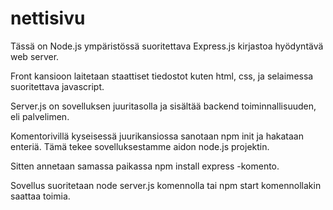 # nettisivu
 Tässä on Node.js ympäristössä suoritettava Express.js kirjastoa hyödyntävä web server.

Front kansioon laitetaan staattiset tiedostot kuten html, css, ja selaimessa suoritettava javascript.

Server.js on sovelluksen juuritasolla ja sisältää backend toiminnallisuuden, eli palvelimen.

Komentorivillä kyseisessä juurikansiossa sanotaan npm init ja hakataan enteriä. Tämä tekee sovelluksestamme aidon node.js projektin.

Sitten annetaan samassa paikassa npm install express -komento.

Sovellus suoritetaan node server.js komennolla tai npm start komennollakin saattaa toimia.
